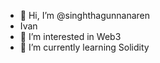 - 👋 Hi, I’m @singhthagunnanaren
- Ivan
- 👀 I’m interested in Web3
- 🌱 I’m currently learning Solidity

<!---
singhthagunnanaren/singhthagunnanaren is a ✨ special ✨ repository because its `README.md` (this file) appears on your GitHub profile.
You can click the Preview link to take a look at your changes.
--->
